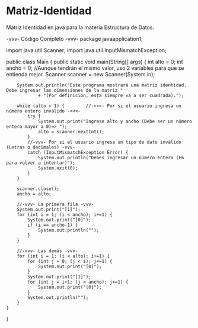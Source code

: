 # Matriz-Identidad
Matriz Identidad en java para la materia Estructura de Datos.

-vvv- Código Completo -vvv-
package javaapplication1;

import java.util.Scanner;
import java.util.InputMismatchException;

public class Main {
    public static void main(String[] args) {
        int alto = 0;
        int ancho = 0; //Aunque tendrán el mismo valor, uso 2 variables para que se entienda mejor.
        Scanner scanner = new Scanner(System.in);
        
        System.out.println("Este programa mostrará una matriz identidad. Debe ingresar las dimensiones de la matriz "
                + "(Por definición, esta siempre va a ser cuadrada).");
        
        while (alto < 1) {        //-<<<- Por si el usuario ingresa un número entero inválido -<<<-
            try {
                System.out.print("Ingrese alto y ancho (Debe ser un número entero mayor a 0)=> ");
                alto = scanner.nextInt();
            }
            //-vvv- Por si el usuario ingresa un tipo de dato inválido (Letras o decimales) -vvv-
            catch (InputMismatchException Error) {
                System.out.println("Debes ingresar un número entero (F6 para volver a intentar)");
                System.exit(0);
            }
        }
        
        scanner.close();
        ancho = alto;
        
        //-vvv- La primera fila -vvv-
        System.out.print("[1]");
        for (int i = 1; (i < ancho); i+=1) {
            System.out.print("[0]");
            if (i == ancho-1) {
                System.out.println("");
            }
        }
        
        //-vvv- Las demás -vvv-
        for (int i = 1; (i < alto); i+=1) {
            for (int j = 0; (j < i); j+=1) {
                System.out.print("[0]");
            }
            System.out.print("[1]");
            for (int j = i+1; (j < ancho); j+=1) {
                System.out.print("[0]");
            }
            System.out.println("");
        }
    }
    
}


